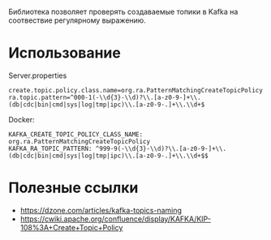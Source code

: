 Библиотека позволяет проверять создаваемые топики в Kafka на соотвествие регулярному выражению. 

Использование
=============

Server.properties
```
create.topic.policy.class.name=org.ra.PatternMatchingCreateTopicPolicy
ra.topic.pattern=^000-1(-\\d{3}-\\d)?\\.[a-z0-9-]+\\.(db|cdc|bin|cmd|sys|log|tmp|ipc)\\.[a-z0-9-.]+\\.\\d+$
```

Docker:
```
KAFKA_CREATE_TOPIC_POLICY_CLASS_NAME: org.ra.PatternMatchingCreateTopicPolicy
KAFKA_RA_TOPIC_PATTERN: ^999-9(-\\d{3}-\\d)?\\.[a-z0-9-]+\\.(db|cdc|bin|cmd|sys|log|tmp|ipc)\\.[a-z0-9-.]+\\.\\d+$$
```

Полезные ссылки
===============

* https://dzone.com/articles/kafka-topics-naming
* https://cwiki.apache.org/confluence/display/KAFKA/KIP-108%3A+Create+Topic+Policy